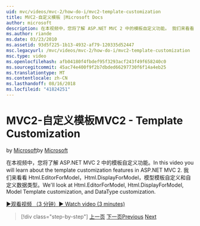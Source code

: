 ```yaml
---
uid: mvc/videos/mvc-2/how-do-i/mvc2-template-customization
title: MVC2-自定义模板 |Microsoft Docs
author: microsoft
description: 在本视频中，您将了解 ASP.NET MVC 2 中的模板自定义功能。 我们来看看 Html.EditorForModel、 Html.DisplayForModel、 模型 Templ...
ms.author: riande
ms.date: 03/23/2010
ms.assetid: 93d5f225-1b13-4932-af79-120335d52447
msc.legacyurl: /mvc/videos/mvc-2/how-do-i/mvc2-template-customization
msc.type: video
ms.openlocfilehash: afb04180f4fbdef95f3293acf243f49f658240c0
ms.sourcegitcommit: 45ac74e400f9f2b7dbded66297730f6f14a4eb25
ms.translationtype: MT
ms.contentlocale: zh-CN
ms.lasthandoff: 08/16/2018
ms.locfileid: "41824251"
---
```

<a name="mvc2---template-customization"></a><span data-ttu-id="faafc-104">MVC2-自定义模板</span><span class="sxs-lookup"><span data-stu-id="faafc-104">MVC2 - Template Customization</span></span>
====================
<span data-ttu-id="faafc-105">by [Microsoft](https://github.com/microsoft)</span><span class="sxs-lookup"><span data-stu-id="faafc-105">by [Microsoft](https://github.com/microsoft)</span></span>

<span data-ttu-id="faafc-106">在本视频中，您将了解 ASP.NET MVC 2 中的模板自定义功能。</span><span class="sxs-lookup"><span data-stu-id="faafc-106">In this video you will learn about the template customization features in ASP.NET MVC 2.</span></span> <span data-ttu-id="faafc-107">我们来看看 Html.EditorForModel，Html.DisplayForModel，模型模板自定义和自定义数据类型。</span><span class="sxs-lookup"><span data-stu-id="faafc-107">We'll look at Html.EditorForModel, Html.DisplayForModel, Model Template customization, and DataType customization.</span></span>

[<span data-ttu-id="faafc-108">&#9654;观看视频 （3 分钟）</span><span class="sxs-lookup"><span data-stu-id="faafc-108">&#9654; Watch video (3 minutes)</span></span>](https://channel9.msdn.com/Blogs/ASP-NET-Site-Videos/mvc2-template-customization)

> [!div class="step-by-step"]
> <span data-ttu-id="faafc-109">[上一页](mvc2-model-validation.md)
> [下一页](aspnet-mvc-2-areas.md)</span><span class="sxs-lookup"><span data-stu-id="faafc-109">[Previous](mvc2-model-validation.md)
[Next](aspnet-mvc-2-areas.md)</span></span>
